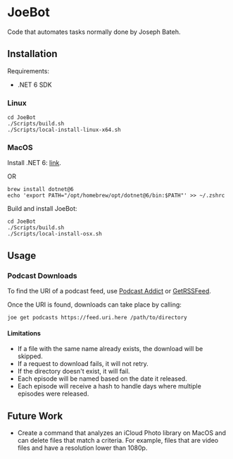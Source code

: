 # JoeBot

Code that automates tasks normally done by Joseph Bateh.

## Installation

Requirements:

- .NET 6 SDK

### Linux

```shell
cd JoeBot
./Scripts/build.sh
./Scripts/local-install-linux-x64.sh
```

### MacOS

Install .NET 6: [link](https://dotnet.microsoft.com/en-us/download/dotnet/6.0).

OR

```shell
brew install dotnet@6
echo 'export PATH="/opt/homebrew/opt/dotnet@6/bin:$PATH"' >> ~/.zshrc
```

Build and install JoeBot:

```shell
cd JoeBot
./Scripts/build.sh
./Scripts/local-install-osx.sh
```

## Usage

### Podcast Downloads

To find the URI of a podcast feed, use [Podcast Addict](https://podcastaddict.com/) or [GetRSSFeed](https://getrssfeed.com/).

Once the URI is found, downloads can take place by calling:

```shell
joe get podcasts https://feed.uri.here /path/to/directory
```

#### Limitations

- If a file with the same name already exists, the download will be skipped.
- If a request to download fails, it will not retry.
- If the directory doesn't exist, it will fail.
- Each episode will be named based on the date it released.
- Each episode will receive a hash to handle days where multiple episodes were released.

## Future Work

- Create a command that analyzes an iCloud Photo library on MacOS and can delete files that match a criteria. For example, files that are video files and have a resolution lower than 1080p.

